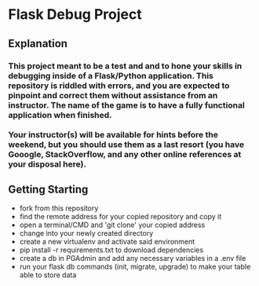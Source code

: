# Flask Debug Project

## Explanation

### This project meant to be a test and and to hone your skills in debugging inside of a Flask/Python application. This repository is riddled with errors, and you are expected to pinpoint and correct them without assistance from an instructor. The name of the game is to have a fully functional application when finished. <br /><br />Your instructor(s) will be available for hints before the weekend, but you should use them as a last resort (you have Gooogle, StackOverflow, and any other online references at your disposal here).

## Getting Starting
   - fork from this repository
   - find the remote address for your copied repository and copy it
   - open a terminal/CMD and 'git clone' your copied address
   - change into your newly created directory
   - create a new virtualenv and activate said environment
   - pip install -r requirements.txt to download dependencies
   - create a db in PGAdmin and add any necessary variables in a .env file
   - run your flask db commands (init, migrate, upgrade) to make your table able to store data